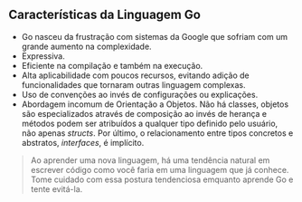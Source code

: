 ## Características da Linguagem Go

- Go nasceu da frustração com sistemas da Google que sofriam com um grande aumento na complexidade.
- Expressiva.
- Eficiente na compilação e também na execução.
- Alta aplicabilidade com poucos recursos, evitando adição de funcionalidades que tornaram outras linguagem complexas.
- Uso de convenções ao invés de configurações ou explicações.
- Abordagem incomum de Orientação a Objetos. Não há classes, objetos são especializados através de composição ao invés de herança e métodos podem ser atribuídos a qualquer tipo definido pelo usuário, não apenas _structs_. Por último, o relacionamento entre tipos concretos e abstratos, _interfaces_, é implícito.

> Ao aprender uma nova linguagem, há uma tendência natural em escrever código como você faria em uma linguagem que já conhece. Tome cuidado com essa postura tendenciosa emquanto aprende Go e tente evitá-la.
